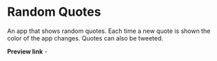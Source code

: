 # Random Quotes

An app that shows random quotes. Each time a new quote is shown the color of the app changes.
Quotes can also be tweeted.

**Preview link** - 